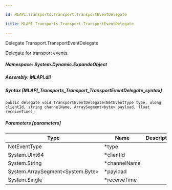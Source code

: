 ```yaml
---

id: MLAPI.Transports.Transport.TransportEventDelegate

title: MLAPI.Transports.Transport.TransportEventDelegate

---
```


Delegate Transport.TransportEventDelegate

<div class="markdown level0 summary" markdown="1">

Delegate for transport events.

</div>

<div class="markdown level0 conceptual" markdown="1">

</div>

##### **Namespace**: System.Dynamic.ExpandoObject

##### **Assembly**: MLAPI.dll

##### Syntax [MLAPI_Transports_Transport_TransportEventDelegate_syntax]

    public delegate void TransportEventDelegate(NetEventType type, ulong clientId, string channelName, ArraySegment<byte> payload, float receiveTime);

##### Parameters [parameters]

| Type                               | Name          | Description |
|------------------------------------|---------------|-------------|
| NetEventType                       | \*type        |             |
| System.UInt64                      | \*clientId    |             |
| System.String                      | \*channelName |             |
| System.ArraySegment\<System.Byte\> | \*payload     |             |
| System.Single                      | \*receiveTime |             |
